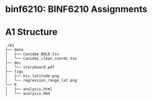 # binf6210: BINF6210 Assignments

# A1 Structure
```
./A1
├── data
│   ├── Canidae_BOLD.tsv
│   └── Canidae_clean_coords.tsv
├── doc
│   └── storyboard.pdf
├── figs
│   ├── his_latitude.png
│   └── regression_range_lat.png
└── R
│   ├── analysis.html
│   └── analysis.Rmd
```